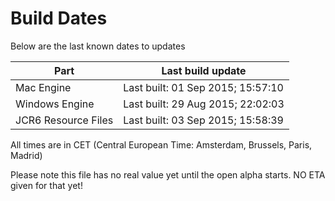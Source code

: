 # Build Dates

Below are the last known dates to updates

Part | Last build update
-----|-----
Mac Engine | Last built: 01 Sep 2015; 15:57:10
Windows Engine | Last built: 29 Aug 2015; 22:02:03
JCR6 Resource Files | Last built: 03 Sep 2015; 15:58:39
All times are in CET (Central European Time: Amsterdam, Brussels, Paris, Madrid)


Please note this file has no real value yet until the open alpha starts. NO ETA given for that yet!
